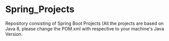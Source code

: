 # Spring_Projects
Repository consisting of  Spring Boot Projects
(All the projects are based on Java 8, please change the POM.xml with respective to your machine's Java Version.

